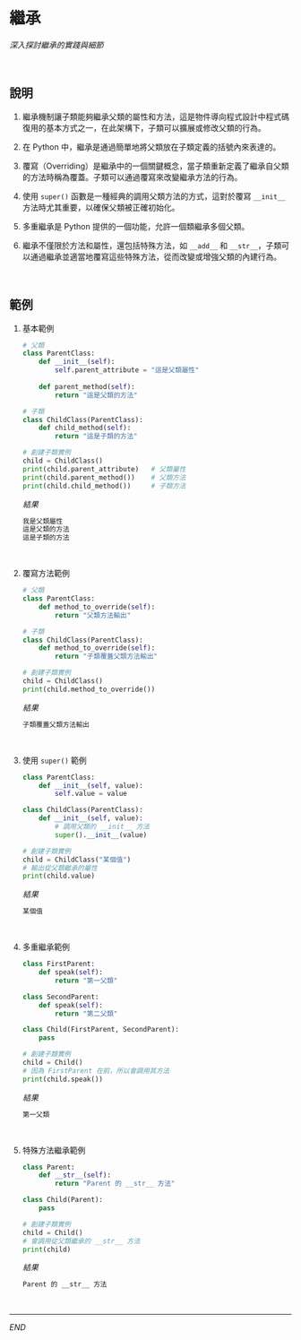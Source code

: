 # 繼承

_深入探討繼承的實踐與細節_

<br>

## 說明

1. 繼承機制讓子類能夠繼承父類的屬性和方法，這是物件導向程式設計中程式碼復用的基本方式之一，在此架構下，子類可以擴展或修改父類的行為。
   
2. 在 Python 中，繼承是通過簡單地將父類放在子類定義的括號內來表達的。
   
3. 覆寫（Overriding）是繼承中的一個關鍵概念，當子類重新定義了繼承自父類的方法時稱為覆蓋。子類可以通過覆寫來改變繼承方法的行為。
   
4. 使用 `super()` 函數是一種經典的調用父類方法的方式，這對於覆寫 `__init__` 方法時尤其重要，以確保父類被正確初始化。

5. 多重繼承是 Python 提供的一個功能，允許一個類繼承多個父類。

6. 繼承不僅限於方法和屬性，還包括特殊方法，如 `__add__` 和 `__str__`，子類可以通過繼承並適當地覆寫這些特殊方法，從而改變或增強父類的內建行為。

<br>


## 範例

1. 基本範例

    ```python
    # 父類
    class ParentClass:
        def __init__(self):
            self.parent_attribute = "這是父類屬性"
        
        def parent_method(self):
            return "這是父類的方法"
    
    # 子類
    class ChildClass(ParentClass):
        def child_method(self):
            return "這是子類的方法"
    
    # 創建子類實例
    child = ChildClass()
    print(child.parent_attribute)   # 父類屬性
    print(child.parent_method())    # 父類方法
    print(child.child_method())     # 子類方法
    ```
    _結果_
    ```bash
    我是父類屬性
    這是父類的方法
    這是子類的方法
    ```
<br>

2. 覆寫方法範例

    ```python
    # 父類
    class ParentClass:
        def method_to_override(self):
            return "父類方法輸出"
    
    # 子類
    class ChildClass(ParentClass):
        def method_to_override(self):
            return "子類覆蓋父類方法輸出"
    
    # 創建子類實例
    child = ChildClass()
    print(child.method_to_override()) 
    ```
    _結果_
    ```bash
    子類覆蓋父類方法輸出
    ```

<br>

3. 使用 `super()` 範例

    ```python
    class ParentClass:
        def __init__(self, value):
            self.value = value

    class ChildClass(ParentClass):
        def __init__(self, value):
            # 調用父類的 __init__ 方法
            super().__init__(value)  

    # 創建子類實例
    child = ChildClass("某個值")
    # 輸出從父類繼承的屬性
    print(child.value)  
    ```
    _結果_
    ```bash
    某個值
    ```

<br>

4. 多重繼承範例

    ```python
    class FirstParent:
        def speak(self):
            return "第一父類"
    
    class SecondParent:
        def speak(self):
            return "第二父類"
    
    class Child(FirstParent, SecondParent):
        pass

    # 創建子類實例
    child = Child()
    # 因為 FirstParent 在前，所以會調用其方法
    print(child.speak())  
    ```
    _結果_
    ```bash
    第一父類
    ```

<br>

5. 特殊方法繼承範例

    ```python
    class Parent:
        def __str__(self):
            return "Parent 的 __str__ 方法"

    class Child(Parent):
        pass

    # 創建子類實例
    child = Child()
    # 會調用從父類繼承的 __str__ 方法
    print(child)  
    ```
    _結果_
    ```bash
    Parent 的 __str__ 方法
    ```

<br>

---

_END_
